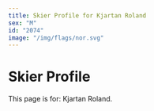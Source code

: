 ```yaml
---
title: Skier Profile for Kjartan Roland
sex: "M"
id: "2074"
image: "/img/flags/nor.svg" 
---
```


# Skier Profile

This page is for: Kjartan Roland.
    